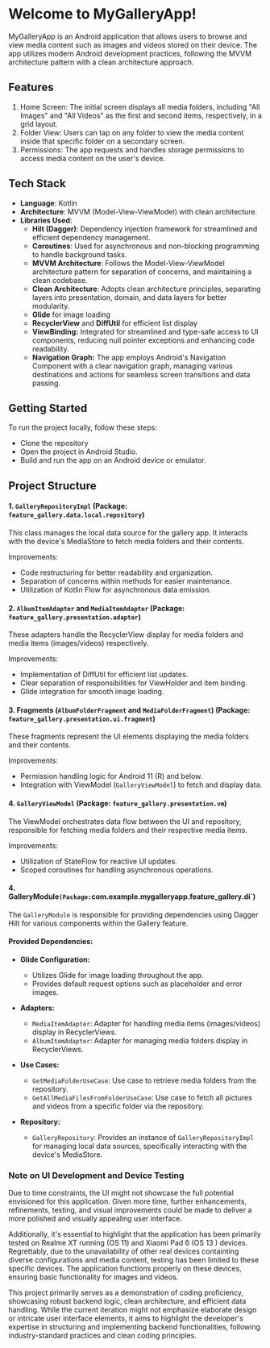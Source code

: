 # Welcome to MyGalleryApp!

MyGalleryApp is an Android application that allows users to browse and view media content such as images and videos stored on their device. The app utilizes modern Android development practices, following the MVVM architecture pattern with a clean architecture approach.

## Features

 1. Home Screen: The initial screen displays all media folders,
    including "All Images" and "All Videos" as the first and second
    items, respectively, in a grid layout.
 2. Folder View: Users can tap on any folder to view the media content inside that specific folder on a secondary screen.   
 3. Permissions: The app requests and handles storage permissions to access media content on the user's device.


## Tech Stack
-   **Language**: Kotlin
-   **Architecture**: MVVM (Model-View-ViewModel) with clean architecture.
-   **Libraries Used**:
    -    **Hilt (Dagger)**: Dependency injection framework for streamlined and efficient dependency management.
    -  **Coroutines**: Used for asynchronous and non-blocking programming to handle background tasks.
    -   **MVVM Architecture**: Follows the Model-View-ViewModel architecture pattern for separation of concerns, and maintaining a clean codebase. 
     -   **Clean Architecture**: Adopts clean architecture principles, separating layers into presentation, domain, and data layers for better modularity.
    -   **Glide** for image loading
    -   **RecyclerView** and **DiffUtil** for efficient list display
    - **ViewBinding:** Integrated for streamlined and type-safe access to UI components, reducing null pointer exceptions and enhancing code readability.
    - **Navigation Graph:** The app employs Android's Navigation Component with a clear navigation graph, managing various destinations and actions for seamless screen transitions and data passing.
## Getting Started
To run the project locally, follow these steps:
-   Clone the repository
-   Open the project in Android Studio.
-   Build and run the app on an Android device or emulator.


## Project Structure

#### 1. `GalleryRepositoryImpl` (Package: `feature_gallery.data.local.repository`)

This class manages the local data source for the gallery app. It interacts with the device's MediaStore to fetch media folders and their contents.

Improvements:

-   Code restructuring for better readability and organization.
-   Separation of concerns within methods for easier maintenance.
-   Utilization of Kotlin Flow for asynchronous data emission.

#### 2. `AlbumItemAdapter` and `MediaItemAdapter` (Package: `feature_gallery.presentation.adapter`)

These adapters handle the RecyclerView display for media folders and media items (images/videos) respectively.

Improvements:

-   Implementation of DiffUtil for efficient list updates.
-   Clear separation of responsibilities for ViewHolder and item binding.
-   Glide integration for smooth image loading.

#### 3. Fragments (`AlbumFolderFragment` and `MediaFolderFragment`) (Package: `feature_gallery.presentation.ui.fragment`)

These fragments represent the UI elements displaying the media folders and their contents.

Improvements:

-   Permission handling logic for Android 11 (R) and below.
-   Integration with ViewModel (`GalleryViewModel`) to fetch and display data.

#### 4. `GalleryViewModel` (Package: `feature_gallery.presentation.vm`)

The ViewModel orchestrates data flow between the UI and repository, responsible for fetching media folders and their respective media items.

Improvements:

-   Utilization of StateFlow for reactive UI updates.
-   Scoped coroutines for handling asynchronous operations.
#### 4. GalleryModule` (Package: `com.example.mygalleryapp.feature_gallery.di`)

The `GalleryModule` is responsible for providing dependencies using Dagger Hilt for various components within the Gallery feature.

#### Provided Dependencies:

-   **Glide Configuration:**
    
    -   Utilizes Glide for image loading throughout the app.
    -   Provides default request options such as placeholder and error images.
-   **Adapters:**
    
    -   `MediaItemAdapter`: Adapter for handling media items (images/videos) display in RecyclerViews.
    -   `AlbumItemAdapter`: Adapter for managing media folders display in RecyclerViews.
-   **Use Cases:**
    
    -   `GetMediaFolderUseCase`: Use case to retrieve media folders from the repository.
    -   `GetAllMediaFilesFromFolderUseCase`: Use case to fetch all pictures and videos from a specific folder via the repository.
-   **Repository:**
    
    -   `GalleryRepository`: Provides an instance of `GalleryRepositoryImpl` for managing local data sources, specifically interacting with the device's MediaStore.

### Note on UI Development and Device Testing

Due to time constraints, the UI might not showcase the full potential envisioned for this application. Given more time, further enhancements, refinements, testing, and visual improvements could be made to deliver a more polished and visually appealing user interface.

Additionally, it's essential to highlight that the application has been primarily tested on Realme XT running (OS 11) and Xiaomi Pad 6 (OS 13 ) devices. Regrettably, due to the unavailability of other real devices containting diverse configurations and media content, testing has been limited to these specific devices. The application functions properly on these devices, ensuring basic functionality for images and videos.

This project primarily serves as a demonstration of coding proficiency, showcasing robust backend logic, clean architecture, and efficient data handling. While the current iteration might not emphasize elaborate design or intricate user interface elements, it aims to highlight the developer's expertise in structuring and implementing backend functionalities, following industry-standard practices and clean coding principles.
